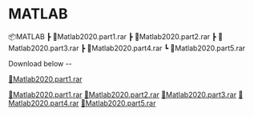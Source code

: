 # MATLAB 

📦MATLAB
 ┣ 📜Matlab2020.part1.rar
 ┣ 📜Matlab2020.part2.rar
 ┣ 📜Matlab2020.part3.rar
 ┣ 📜Matlab2020.part4.rar
 ┗ 📜Matlab2020.part5.rar

Download below --

<a href="[http://example.com/](https://drive.google.com/u/0/uc?id=1XudRw4fhnWoE8jnzZvNUsbqP7dFf5fzJ&export=download)" target="_blank">📜Matlab2020.part1.rar</a>

[📜Matlab2020.part1.rar](https://drive.google.com/u/0/uc?id=1XudRw4fhnWoE8jnzZvNUsbqP7dFf5fzJ&export=download)
[📜Matlab2020.part2.rar](https://drive.google.com/u/0/uc?id=1cK4Mv_2c0eUfwCFNxPrt8fmzWqF-490z&export=download)
[📜Matlab2020.part3.rar](https://drive.google.com/u/0/uc?id=1ZcYjd29FM5PCx4aBBMKhDKkYBrOdk6rQ&export=download)
[📜Matlab2020.part4.rar](https://drive.google.com/u/0/uc?id=1gNFpTnEmCtukIcJYMVOsPx1i0HM1WMqC&export=download)
[📜Matlab2020.part5.rar](https://drive.google.com/u/2/uc?id=1cslKyxghHC0xmqUT77uxlN9S3WoZbTaX&export=download)
